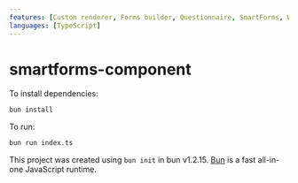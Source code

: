 ```yaml
---
features: [Custom renderer, Forms builder, Questionnaire, SmartForms, Web components]
languages: [TypeScript]
---
```

# smartforms-component

To install dependencies:

```bash
bun install
```

To run:

```bash
bun run index.ts
```

This project was created using `bun init` in bun v1.2.15. [Bun](https://bun.sh) is a fast all-in-one JavaScript runtime.
